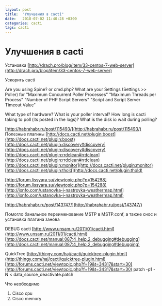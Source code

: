 ```yaml
---
layout: post
title:  "Улучшения в cacti"
date:   2018-07-02 11:40:28 +0300
categories: cacti
tags: cacti
---
```


# Улучшения в cacti
Установка
[http://drach.pro/blog/item/33-centos-7-web-server](http://drach.pro/blog/item/33-centos-7-web-server)


Ускорить cacti

Are you using Spine? or cmd.php?
What are your Settings (Settings >> Poller) for
"Maximum Concurrent Poller Processes"
"Maximum Threads per Process"
"Number of PHP Script Servers"
"Script and Script Server Timeout Value"

What type of hardware? What is your poller interval? How long is cacti taking to poll (its posted in the logs)? What is the disk io wait during polling?

[http://habrahabr.ru/post/115493/](http://habrahabr.ru/post/115493/)
Полезные плагины
[http://docs.cacti.net/plugin:boost](http://docs.cacti.net/plugin:boost)
[http://docs.cacti.net/plugin:discovery#discovery](http://docs.cacti.net/plugin:discovery#discovery)
[http://docs.cacti.net/plugin:rrdclean#rrdclean](http://docs.cacti.net/plugin:rrdclean#rrdclean)
[http://docs.cacti.net/plugin:monitor](http://docs.cacti.net/plugin:monitor)
[http://docs.cacti.net/plugin:thold](http://docs.cacti.net/plugin:thold)






[http://forum.lissyara.su/viewtopic.php?p=154288](http://forum.lissyara.su/viewtopic.php?p=154288)
[http://ixnfo.com/ustanovka-i-nastroyka-weathermap.html](http://ixnfo.com/ustanovka-i-nastroyka-weathermap.html)






[http://habrahabr.ru/post/143747/](http://habrahabr.ru/post/143747/)

Помогло банальное переименование MSTP в MSTP.conf, а также снос и установка плагина занова

DEBUG cacti
[http://www.unsam.ru/2011/01/cacti.html](http://www.unsam.ru/2011/01/cacti.html)
[http://docs.cacti.net/manual:087:4_help.2_debugging#debugging](http://docs.cacti.net/manual:087:4_help.2_debugging#debugging)

QuickTree
[http://thingy.com/haj/cacti/quicktree-plugin.html](http://thingy.com/haj/cacti/quicktree-plugin.html)
[http://forums.cacti.net/viewtopic.php?f=19&t=34317&start=30](http://forums.cacti.net/viewtopic.php?f=19&t=34317&start=30)
patch -p1 -N < data_source_deactivate.patch





Что необходимо
1. Cisco cpu
2. Cisco memory
